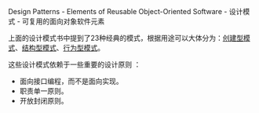 Design Patterns - Elements of Reusable Object-Oriented Software -  设计模式 - 可复用的面向对象软件元素

上面的设计模式书中提到了23种经典的模式，根据用途可以大体分为：[创建型模式](./creation.md)、[结构型模式](./structure.md)、[行为型模式](./behavior.md)。

这些设计模式依赖于一些重要的设计原则 ：
- 面向接口编程，而不是面向实现。
- 职责单一原则。
- 开放封闭原则。



